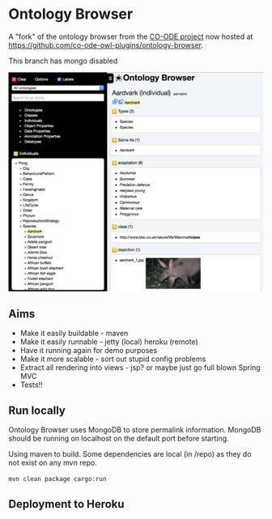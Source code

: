 # Ontology Browser

A "fork" of the ontology browser from the [CO-ODE project](https://code.google.com/p/ontology-browser/) now hosted at https://github.com/co-ode-owl-plugins/ontology-browser.

This branch has mongo disabled

![Image of Ontology browser](docs/aardvark.png)

## Aims
* Make it easily buildable - maven
* Make it easily runnable - jetty (local) heroku (remote)
* Have it running again for demo purposes
* Make it more scalable - sort out stupid config problems
* Extract all rendering into views - jsp? or maybe just go full blown Spring MVC
* Tests!!

## Run locally

Ontology Browser uses MongoDB to store permalink information.
MongoDB should be running on localhost on the default port before starting.

Using maven to build.
Some dependencies are local (in /repo) as they do not exist on any mvn repo.

`mvn clean package cargo:run`

## Deployment to Heroku
